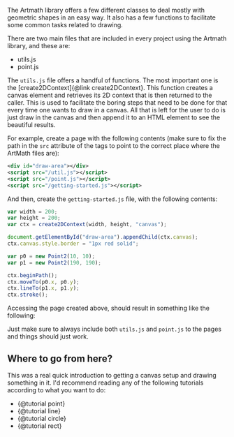 The Artmath library offers a few different classes to deal mostly with
geometric shapes in an easy way. It also has a few functions to facilitate
some common tasks related to drawing. 

There are two main files that are included in every project using the Artmath
library, and these are:

* utils.js 
* point.js

The `utils.js` file offers a handful of functions. The most important one is 
the [create2DContext]{@link create2DContext}. This function creates a canvas element and retrieves 
its 2D context that is then returned to the caller. This is used to facilitate
the boring steps that need to be done for that every time one wants to draw in 
a canvas. All that is left for the user to do is just draw in the canvas and then
append it to an HTML element to see the beautiful results.

For example, create a page with the following contents (make sure to fix the
path in the `src` attribute of the tags to point to the correct place where the
ArtMath files are):


~~~xml
<div id="draw-area"></div>
<script src="/util.js"></script>
<script src="/point.js"></script>
<script src="/getting-started.js"></script>
~~~

And then, create the `getting-started.js` file, with the following contents:

~~~javascript
var width = 200;
var height = 200;
var ctx = create2DContext(width, height, "canvas");

document.getElementById("draw-area").appendChild(ctx.canvas);
ctx.canvas.style.border = "1px red solid";

var p0 = new Point2(10, 10);
var p1 = new Point2(190, 190);

ctx.beginPath();
ctx.moveTo(p0.x, p0.y);
ctx.lineTo(p1.x, p1.y);
ctx.stroke();
~~~

Accessing the page created above, should result in something like the
following:

<div id="draw-area"></div>
<script src="/util.js"></script>
<script src="/point.js"></script>

<script>
var width = 200;
var height = 200;
var ctx = create2DContext(width, height, "canvas");

document.getElementById("draw-area").appendChild(ctx.canvas);
ctx.canvas.style.border = "1px red solid";

var p0 = new Point2(10, 10);
var p1 = new Point2(190, 190);

ctx.beginPath();
ctx.moveTo(p0.x, p0.y);
ctx.lineTo(p1.x, p1.y);
ctx.stroke();


</script>

Just make sure to always include both `utils.js` and `point.js` to the pages
and things should just work.

## Where to go from here?

This was a real quick introduction to getting a canvas setup and drawing
something in it. I'd recommend reading any of the following tutorials according
to what you want to do:

* {@tutorial point}
* {@tutorial line}
* {@tutorial circle}
* {@tutorial rect}
